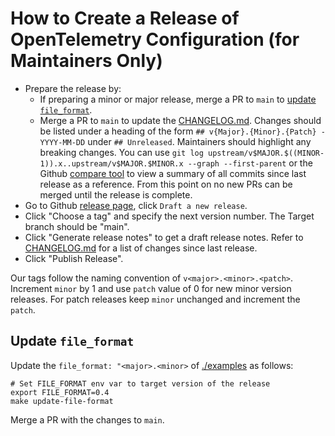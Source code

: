 # How to Create a Release of OpenTelemetry Configuration (for Maintainers Only)

* Prepare the release by:
  * If preparing a minor or major release, merge a PR to `main`
    to [update `file_format`](#update-fileformat).
  * Merge a PR to `main` to update the [CHANGELOG.md](CHANGELOG.md). Changes
    should be listed under a heading of the
    form `## v{Major}.{Minor}.{Patch} - YYYY-MM-DD` under `## Unreleased`.
    Maintainers should highlight any breaking changes. You can
    use `git log upstream/v$MAJOR.$((MINOR-1)).x..upstream/v$MAJOR.$MINOR.x --graph --first-parent`
    or the
    Github [compare tool](https://github.com/open-telemetry/opentelemetry-configuration/compare/)
    to view a summary of all commits since last release as a reference. From
    this point on no new PRs can be merged until the release is complete.
* Go to
  Github [release page](https://github.com/open-telemetry/opentelemetry-configuration/releases),
  click `Draft a new release`.
* Click "Choose a tag" and specify the next version number. The Target branch
  should be "main".
* Click "Generate release notes" to get a draft release notes. Refer
  to [CHANGELOG.md](CHANGELOG.md) for a list of changes since last release.
* Click "Publish Release".

Our tags follow the naming convention of `v<major>.<minor>.<patch>`. Increment `minor` by 1
and use `patch` value of 0 for new minor version releases. For patch releases keep `minor`
unchanged and increment the `patch`.

## Update `file_format`

Update the `file_format: "<major>.<minor>` of [./examples](./examples) as follows:

```shell
# Set FILE_FORMAT env var to target version of the release
export FILE_FORMAT=0.4
make update-file-format
```

Merge a PR with the changes to `main`.
